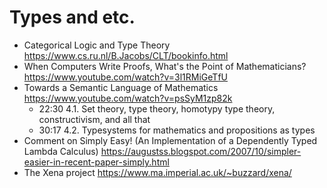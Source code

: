 # Types and etc.

- Categorical Logic and Type Theory https://www.cs.ru.nl/B.Jacobs/CLT/bookinfo.html
- When Computers Write Proofs, What's the Point of Mathematicians? https://www.youtube.com/watch?v=3l1RMiGeTfU
- Towards a Semantic Language of Mathematics https://www.youtube.com/watch?v=psSyM1zp82k
  - 22:30 4.1. Set theory, type theory, homotypy type theory, constructivism, and all that
  - 30:17 4.2. Typesystems for mathematics and propositions as types
- Comment on Simply Easy! (An Implementation of a Dependently Typed Lambda Calculus)  https://augustss.blogspot.com/2007/10/simpler-easier-in-recent-paper-simply.html
- The Xena project https://www.ma.imperial.ac.uk/~buzzard/xena/
